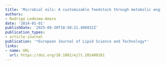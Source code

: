 ```yaml
---
title: 'Microbial oils: A customizable feedstock through metabolic engineering'
authors:
- Rodrigo Ledesma‐Amaro
date: '2014-01-01'
publishDate: '2025-09-30T18:50:21.408832Z'
publication_types:
- article-journal
publication: '*European Journal of Lipid Science and Technology*'
links:
- name: URL
  url: https://doi.org/10.1002/ejlt.201400181
---
```


